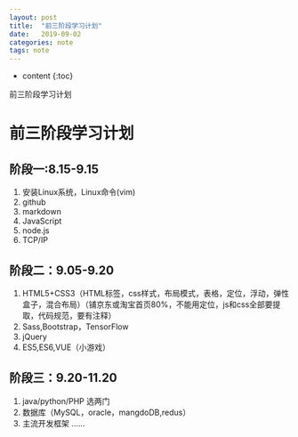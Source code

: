 ```yaml
---
layout: post
title:  "前三阶段学习计划"
date:   2019-09-02
categories: note
tags: note
---
```


* content
{:toc}

前三阶段学习计划









# 前三阶段学习计划

## 阶段一:8.15-9.15
1.  安装Linux系统，Linux命令(vim)
2. github
3. markdown
4. JavaScript
5. node.js
6. TCP/IP

## 阶段二：9.05-9.20
1. HTML5+CSS3（HTML标签，css样式，布局模式，表格，定位，浮动，弹性盒子，混合布局）（铺京东或淘宝首页80%，不能用定位，js和css全部要提取，代码规范，要有注释）
2. Sass,Bootstrap，TensorFlow
3. jQuery
4. ES5,ES6,VUE（小游戏）

## 阶段三：9.20-11.20
1. java/python/PHP 选两门
2. 数据库（MySQL，oracle，mangdoDB,redus）
3. 主流开发框架 ……




